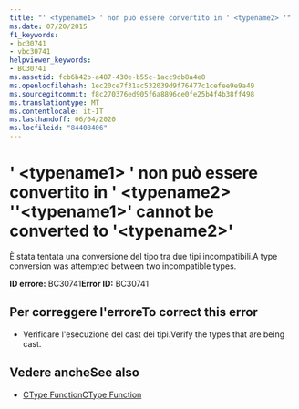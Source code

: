 ```yaml
---
title: "' <typename1> ' non può essere convertito in ' <typename2> '"
ms.date: 07/20/2015
f1_keywords:
- bc30741
- vbc30741
helpviewer_keywords:
- BC30741
ms.assetid: fcb6b42b-a487-430e-b55c-1acc9db8a4e8
ms.openlocfilehash: 1ec20ce7f31ac532039d9f76477c1cefee9e9a49
ms.sourcegitcommit: f8c270376ed905f6a8896ce0fe25b4f4b38ff498
ms.translationtype: MT
ms.contentlocale: it-IT
ms.lasthandoff: 06/04/2020
ms.locfileid: "84408406"
---
```

# <a name="typename1-cannot-be-converted-to-typename2"></a><span data-ttu-id="f2cee-102">' \<typename1> ' non può essere convertito in ' \<typename2> '</span><span class="sxs-lookup"><span data-stu-id="f2cee-102">'\<typename1>' cannot be converted to '\<typename2>'</span></span>
<span data-ttu-id="f2cee-103">È stata tentata una conversione del tipo tra due tipi incompatibili.</span><span class="sxs-lookup"><span data-stu-id="f2cee-103">A type conversion was attempted between two incompatible types.</span></span>  
  
 <span data-ttu-id="f2cee-104">**ID errore:** BC30741</span><span class="sxs-lookup"><span data-stu-id="f2cee-104">**Error ID:** BC30741</span></span>  
  
## <a name="to-correct-this-error"></a><span data-ttu-id="f2cee-105">Per correggere l'errore</span><span class="sxs-lookup"><span data-stu-id="f2cee-105">To correct this error</span></span>  
  
- <span data-ttu-id="f2cee-106">Verificare l'esecuzione del cast dei tipi.</span><span class="sxs-lookup"><span data-stu-id="f2cee-106">Verify the types that are being cast.</span></span>  
  
## <a name="see-also"></a><span data-ttu-id="f2cee-107">Vedere anche</span><span class="sxs-lookup"><span data-stu-id="f2cee-107">See also</span></span>

- [<span data-ttu-id="f2cee-108">CType Function</span><span class="sxs-lookup"><span data-stu-id="f2cee-108">CType Function</span></span>](../language-reference/functions/ctype-function.md)
